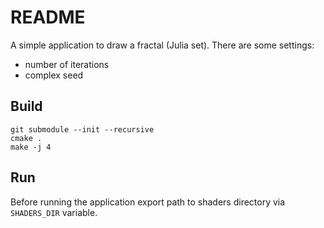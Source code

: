# README

A simple application to draw a fractal (Julia set).
There are some settings:
* number of iterations
* complex seed

## Build
```
git submodule --init --recursive
cmake .
make -j 4
```
## Run
Before running the application export path to shaders directory via `SHADERS_DIR` variable.
